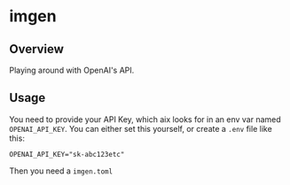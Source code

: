 # imgen

## Overview

Playing around with OpenAI's API.

## Usage

You need to provide your API Key, which aix looks for in an env var named `OPENAI_API_KEY`. You can either set this yourself, or create a `.env` file like this:

```env
OPENAI_API_KEY="sk-abc123etc"
```

Then you need a `imgen.toml`
